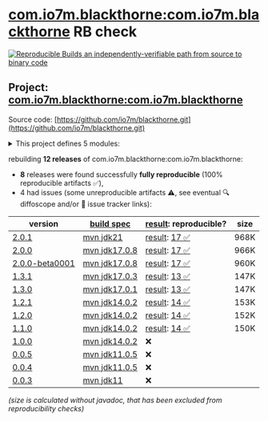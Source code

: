 [com.io7m.blackthorne:com.io7m.blackthorne](https://central.sonatype.com/artifact/com.io7m.blackthorne/com.io7m.blackthorne/versions) RB check
=======

[![Reproducible Builds](https://reproducible-builds.org/images/logos/rb.svg) an independently-verifiable path from source to binary code](https://reproducible-builds.org/)

## Project: [com.io7m.blackthorne:com.io7m.blackthorne](https://central.sonatype.com/artifact/com.io7m.blackthorne/com.io7m.blackthorne/versions)

Source code: [https://github.com/io7m/blackthorne.git](https://github.com/io7m/blackthorne.git)

<details><summary>This project defines 5 modules:</summary>

* [com.io7m.blackthorne:com.io7m.blackthorne](https://central.sonatype.com/artifact/com.io7m.blackthorne/com.io7m.blackthorne/2.0.1)
* [com.io7m.blackthorne:com.io7m.blackthorne.api](https://central.sonatype.com/artifact/com.io7m.blackthorne/com.io7m.blackthorne.api/2.0.1)
* [com.io7m.blackthorne:com.io7m.blackthorne.core](https://central.sonatype.com/artifact/com.io7m.blackthorne/com.io7m.blackthorne.core/2.0.1)
* [com.io7m.blackthorne:com.io7m.blackthorne.jxe](https://central.sonatype.com/artifact/com.io7m.blackthorne/com.io7m.blackthorne.jxe/2.0.1)
* [com.io7m.blackthorne:com.io7m.blackthorne.tests](https://central.sonatype.com/artifact/com.io7m.blackthorne/com.io7m.blackthorne.tests/2.0.1)
</details>

rebuilding **12 releases** of com.io7m.blackthorne:com.io7m.blackthorne:
- **8** releases were found successfully **fully reproducible** (100% reproducible artifacts :white_check_mark:),
- 4 had issues (some unreproducible artifacts :warning:, see eventual :mag: diffoscope and/or :memo: issue tracker links):

| version | [build spec](/BUILDSPEC.md) | [result](https://reproducible-builds.org/docs/jvm/): reproducible? | size |
| -- | --------- | ------ | -- |
| [2.0.1](https://central.sonatype.com/artifact/com.io7m.blackthorne/com.io7m.blackthorne/2.0.1/pom) | [mvn jdk21](com.io7m.blackthorne-2.0.1.buildspec) | [result](com.io7m.blackthorne-2.0.1.buildinfo): [17 :white_check_mark: ](com.io7m.blackthorne-2.0.1.buildcompare) | 968K |
| [2.0.0](https://central.sonatype.com/artifact/com.io7m.blackthorne/com.io7m.blackthorne/2.0.0/pom) | [mvn jdk17.0.8](com.io7m.blackthorne-2.0.0.buildspec) | [result](com.io7m.blackthorne-2.0.0.buildinfo): [17 :white_check_mark: ](com.io7m.blackthorne-2.0.0.buildcompare) | 966K |
| [2.0.0-beta0001](https://central.sonatype.com/artifact/com.io7m.blackthorne/com.io7m.blackthorne/2.0.0-beta0001/pom) | [mvn jdk17.0.8](com.io7m.blackthorne-2.0.0-beta0001.buildspec) | [result](com.io7m.blackthorne-2.0.0-beta0001.buildinfo): [17 :white_check_mark: ](com.io7m.blackthorne-2.0.0-beta0001.buildcompare) | 960K |
| [1.3.1](https://central.sonatype.com/artifact/com.io7m.blackthorne/com.io7m.blackthorne/1.3.1/pom) | [mvn jdk17.0.3](com.io7m.blackthorne-1.3.1.buildspec) | [result](com.io7m.blackthorne-1.3.1.buildinfo): [13 :white_check_mark: ](com.io7m.blackthorne-1.3.1.buildcompare) | 147K |
| [1.3.0](https://central.sonatype.com/artifact/com.io7m.blackthorne/com.io7m.blackthorne/1.3.0/pom) | [mvn jdk17.0.1](com.io7m.blackthorne-1.3.0.buildspec) | [result](com.io7m.blackthorne-1.3.0.buildinfo): [13 :white_check_mark: ](com.io7m.blackthorne-1.3.0.buildcompare) | 147K |
| [1.2.1](https://central.sonatype.com/artifact/com.io7m.blackthorne/com.io7m.blackthorne/1.2.1/pom) | [mvn jdk14.0.2](com.io7m.blackthorne-1.2.1.buildspec) | [result](com.io7m.blackthorne-1.2.1.buildinfo): [14 :white_check_mark: ](com.io7m.blackthorne-1.2.1.buildcompare) | 153K |
| [1.2.0](https://central.sonatype.com/artifact/com.io7m.blackthorne/com.io7m.blackthorne/1.2.0/pom) | [mvn jdk14.0.2](com.io7m.blackthorne-1.2.0.buildspec) | [result](com.io7m.blackthorne-1.2.0.buildinfo): [14 :white_check_mark: ](com.io7m.blackthorne-1.2.0.buildcompare) | 152K |
| [1.1.0](https://central.sonatype.com/artifact/com.io7m.blackthorne/com.io7m.blackthorne/1.1.0/pom) | [mvn jdk14.0.2](com.io7m.blackthorne-1.1.0.buildspec) | [result](com.io7m.blackthorne-1.1.0.buildinfo): [14 :white_check_mark: ](com.io7m.blackthorne-1.1.0.buildcompare) | 150K |
| [1.0.0](https://central.sonatype.com/artifact/com.io7m.blackthorne/com.io7m.blackthorne/1.0.0/pom) | [mvn jdk14.0.2](com.io7m.blackthorne-1.0.0.buildspec) | :x: | |
| [0.0.5](https://central.sonatype.com/artifact/com.io7m.blackthorne/com.io7m.blackthorne/0.0.5/pom) | [mvn jdk11.0.5](com.io7m.blackthorne-0.0.5.buildspec) | :x: | |
| [0.0.4](https://central.sonatype.com/artifact/com.io7m.blackthorne/com.io7m.blackthorne/0.0.4/pom) | [mvn jdk11.0.5](com.io7m.blackthorne-0.0.4.buildspec) | :x: | |
| [0.0.3](https://central.sonatype.com/artifact/com.io7m.blackthorne/com.io7m.blackthorne/0.0.3/pom) | [mvn jdk11](com.io7m.blackthorne-0.0.3.buildspec) | :x: | |

<i>(size is calculated without javadoc, that has been excluded from reproducibility checks)</i>
